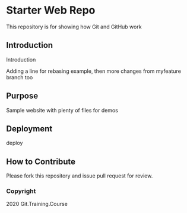 # Starter Web Repo

This repository is for showing how Git and GitHub work

## Introduction
Introduction

Adding a line for rebasing example, then more changes from myfeature branch too
## Purpose

Sample website with plenty of files for demos

## Deployment
deploy

## How to Contribute

Please fork this repository and issue pull request for review.

### Copyright 

2020 Git.Training.Course
